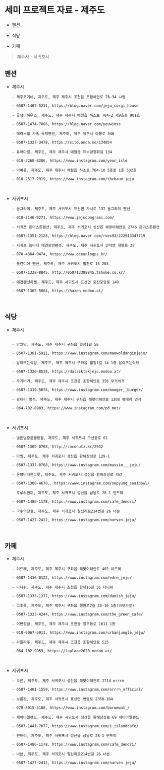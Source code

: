# 세미 프로젝트 자료 - 제주도

- 펜션

- 식당

- 카페

> 제주시 - 서귀포시

## 펜션

- 제주시

  ```
  - 제주코기네, 제주도, 제주 제주시 조천읍 조함해안로 76-34 나동

  - 0507-1407-5211, https://blog.naver.com/jeju_corgi_house
  ```

  ```
  - 골댕이하우스, 제주도, 제주 제주시 애월읍 하소로 784-2 제9호동 901호

  - 0507-1474-7866, https://blog.naver.com/youwinss
  ```

  ```
  - 테라스힐 가족 독채펜션, 제주도, 제주 제주시 아봉로 346

  - 0507-1327-3478, https://site.onda.me/134854
  ```

  ```
  - 유어아일, 제주도, 제주 제주시 애월읍 유수암평화길 134

  - 010-3268-8286, https://www.instagram.com/your_isle
  ```

  ```
  - 더바움, 제주도, 제주 제주시 애월읍 하소로 784-10 5호동 1층 502호

  - 010-2517-2919, https://www.instagram.com/thebaum_jeju
  ```

<br />

- 서귀포시

  ```
  - 돔그라미, 제주도, 제주 서귀포시 표선면 가시로 137 돔그라미 펜션

  - 010-2146-0271, https://www.jejudomgrami.com/
  ```

  ```
  - 서귀포 온더스톤펜션, 제주도, 제주 서귀포시 성산읍 해맞이해안로 2746 온더스톤펜션

  - 0507-1351-2128, https://blog.naver.com/rvex93/222913347719
  ```

  ```
  - 서귀포 늘바다 애견동반펜션, 제주도, 제주 서귀포시 안덕면 대평로 38

  - 070-4364-9474, https://www.oceanlogps.kr/
  ```

  ```
  - 블란디야 펜션, 제주도, 제주 서귀포시 법환로 15 203

  - 0507-1338-8845, http://050713388845.tshome.co.kr/
  ```

  ```
  - 애견펜션하젠, 제주도, 제주 서귀포시 표선면 토산중앙로 140

  - 0507-1305-5064, https://hazen.modoo.at/
  ```

<br />

## 식당

- 제주시

  ```

  ```

  ```
  - 만월당, 제주도, 제주 제주시 구좌읍 월정1길 56

  - 0507-1381-5911, https://www.instagram.com/manwoldanginjeju/
  ```

  ```
  - 달이뜨는식당, 제주도, 제주 제주시 구좌읍 월정1길 14 1층 달이뜨는식탁

  - 0507-1330-8538, https://dalsiktakjeju.modoo.at/
  ```

  ```
  - 무기버거, 제주도, 제주 제주시 조천읍 조함해안로 356 무거버거

  - 0507-1319-5076, https://www.instagram.com/mooger__burger/
  ```

  ```
  - 평대리 멍석, 제주도, 제주 제주시 구좌읍 해맞이해안로 1308 평대리 멍석

  - 064-782-8983, https://www.instagram.com/pd_met/
  ```

<br />

- 서귀포시

  ```
  - 별돈별중문귤밭점, 제주도, 제주 서귀포시 구산봉로 61

  - 0507-1309-0768, http://coconutz.kr/2932
  ```

  ```
  - 마씸, 제주도, 제주 서귀포시 성산읍 환해장성로 129-1

  - 0507-1337-0768, https://www.instagram.com/massim___jeju/
  ```

  ```
  - 온평바다한그릇, 제주도, 제주 서귀포시 성산읍 환해장성로 467

  - 0507-1300-4670,, https://www.instagram.com/onpyung_sea1bowl/
  ```

  ```
  - 호루의한끼, 제주도, 제주 서귀포시 성산읍 삼달로 28-1 덴드리

  - 0507-1486-1178, https://www.instagram.com/cafe_dendri/
  ```

  ```
  - 국수의전설, 제주도, 제주 서귀포시 칠십리로214번길 26 너븐

  - 0507-1427-2412, https://www.instagram.com/nurven.jeju/
  ```

<br />

## 카페

- 제주시

  ```
  - 이드레, 제주도, 제주 제주시 구좌읍 해맞이해안로 402 이드레

  - 0507-1416-0122, https://www.instagram.com/edre_jeju/
  ```

  ```
  - 다니쉬, 제주도, 제주 제주시 조천읍 함덕16길 56 다니쉬

  - 0507-1333-1377, https://www.instagram.com/danish_jeju/
  ```

  ```
  - 그초록, 제주도, 제주 제주시 구좌읍 행원로7길 23-16 1층(바닷가앞)

  - 0507-1323-4244, https://www.instagram.com/the_green_cafe/
  ```

  ```
  - 어반정글, 제주도, 제주 제주시 조천읍 일주동로 1611 1층

  - 010-9067-5911, https://www.instagram.com/urbanjungle.jeju/
  ```

  ```
  - 라플라주, 제주도, 제주 제주시 조천읍 조함해안로 525

  - 064-782-9959, https://laplage2020.modoo.at/
  ```

<br />

- 서귀포시

  ```
  - 오른, 제주도, 제주 서귀포시 성산읍 해맞이해안로 2714 orrrn

  - 0507-1401-1559, https://www.instagram.com/orrrn_official/
  ```

  ```
  - 보롬왓, 제주도, 제주 서귀포시 표선면 번영로 2350-104

  - 070-8015-5188, https://www.instagram.com/boromwat_/
  ```

  ```
  - 제이아일랜드, 제주도, 제주 서귀포시 성산읍 환해장성로 69 제이아일랜드

  - 0507-1441-7077, https://www.instagram.com/j_islandcafe/
  ```

  ```
  - 덴드리, 제주도, 제주 서귀포시 성산읍 삼달로 28-1 덴드리

  - 0507-1486-1178, https://www.instagram.com/cafe_dendri/
  ```

  ```
  - 너븐, 제주도, 제주 서귀포시 칠십리로214번길 26 너븐

  - 0507-1427-2412, https://www.instagram.com/nurven.jeju/
  ```
